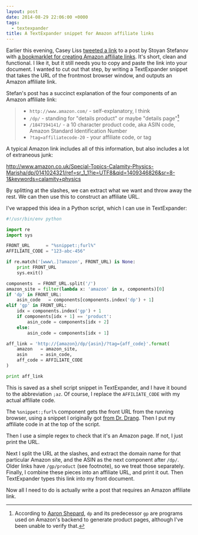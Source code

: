 ```yaml
---
layout: post
date: 2014-08-29 22:06:00 +0000
tags:
  - textexpander
title: A TextExpander snippet for Amazon affiliate links
---
```


Earlier this evening, Casey Liss [tweeted a link][tweet] to a post by
Stoyan Stefanov with [a bookmarklet for creating Amazon affiliate
links][book]. It's short, clean and functional. I like it, but it still
needs you to copy and paste the link into your document. I wanted to
cut out that step, by writing a TextExpander snippet that takes the URL of the frontmost browser window, and outputs an Amazon affiliate link.

Stefan's post has a succinct explanation of the four components of an
Amazon affiliate link:

> * `http://www.amazon.com/` - self-explanatory, I think
> * `/dp/` - standing for "details product" or maybe "details page"[^1]
> * `/1847194141/` - a 10 character product code, aka ASIN code, Amazon
    Standard Identification Number
> * `?tag=affiliatecode-20` - your affiliate code, or tag

A typical Amazon link includes all of this information, but also includes
a lot of extraneous junk:

<http://www.amazon.co.uk/Special-Topics-Calamity-Physics-Marisha/dp/0141024321/ref=sr_1_1?ie=UTF8&qid=1409346826&sr=8-1&keywords=calamity+physics>

By splitting at the slashes, we can extract what we want and throw away
the rest. We can then use this to construct an affiliate URL.

I've wrapped this idea in a Python script, which I can use in TextExpander:

```python
#!/usr/bin/env python

import re
import sys

FRONT_URL      = "%snippet:;furl%"
AFFILIATE_CODE = "123-abc-456"

if re.match('[www\.]?amazon', FRONT_URL) is None:
    print FRONT_URL
    sys.exit()

components  = FRONT_URL.split('/')
amazon_site = filter(lambda x: 'amazon' in x, components)[0]
if 'dp' in FRONT_URL:
    asin_code   = components[components.index('dp') + 1]
elif 'gp' in FRONT_URL:
    idx = components.index('gp') + 1
    if components[idx + 1] == 'product':
        asin_code = components[idx + 2]
    else:
        asin_code = components[idx + 1]

aff_link = 'http://{amazon}/dp/{asin}/?tag={aff_code}'.format(
    amazon   = amazon_site,
    asin     = asin_code,
    aff_code = AFFILIATE_CODE
)

print aff_link
```

This is saved as a shell script snippet in TextExpander, and I have it
bound to the abbreviation `;az`. Of course, I replace the `AFFILIATE_CODE` with my actual affiliate code.

The `%snippet:;furl%` component gets the front URL from the running
browser, using a snippet I originally got [from Dr. Drang][drang]. Then
I put my affiliate code in at the top of the script.

Then I use a simple regex to check that it's an Amazon page. If not, I
just print the URL.

Next I split the URL at the slashes, and extract the domain name for
that particular Amazon site, and the ASIN as the next component after `/dp/`.
Older links have `/gp/product` (see footnote), so we treat those separately.
Finally, I combine these pieces into an affiliate URL, and print it out.
Then TextExpander types this link into my front document.

Now all I need to do is actually write a post that requires an Amazon
affiliate link.

[^1]: According to [Aaron Shepard][aaron], `dp` and its predecessor `gp`
are programs used on Amazon's backend to generate product pages, although
I've been unable to verify that.

[tweet]: https://twitter.com/caseyliss/status/505456285173968896
[book]:  http://www.phpied.com/short-amazon-affiliate-links-a-bookmarklet/
[aaron]: http://www.newselfpublishing.com/AmazonLinking.html
[drang]: https://leancrew.com/all-this/2009/07/safari-tab-urls-via-textexpander/
